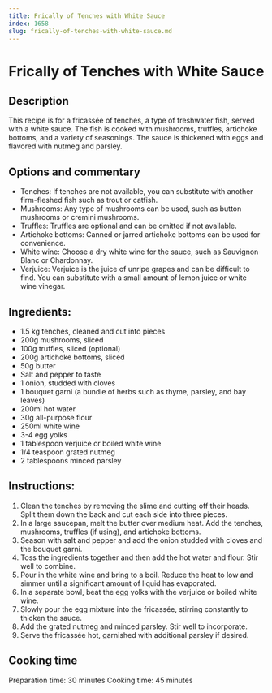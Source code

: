```yaml
---
title: Frically of Tenches with White Sauce
index: 1658
slug: frically-of-tenches-with-white-sauce.md
---
```


# Frically of Tenches with White Sauce

## Description
This recipe is for a fricassée of tenches, a type of freshwater fish, served with a white sauce. The fish is cooked with mushrooms, truffles, artichoke bottoms, and a variety of seasonings. The sauce is thickened with eggs and flavored with nutmeg and parsley.

## Options and commentary
- Tenches: If tenches are not available, you can substitute with another firm-fleshed fish such as trout or catfish.
- Mushrooms: Any type of mushrooms can be used, such as button mushrooms or cremini mushrooms.
- Truffles: Truffles are optional and can be omitted if not available.
- Artichoke bottoms: Canned or jarred artichoke bottoms can be used for convenience.
- White wine: Choose a dry white wine for the sauce, such as Sauvignon Blanc or Chardonnay.
- Verjuice: Verjuice is the juice of unripe grapes and can be difficult to find. You can substitute with a small amount of lemon juice or white wine vinegar.

## Ingredients:
- 1.5 kg tenches, cleaned and cut into pieces
- 200g mushrooms, sliced
- 100g truffles, sliced (optional)
- 200g artichoke bottoms, sliced
- 50g butter
- Salt and pepper to taste
- 1 onion, studded with cloves
- 1 bouquet garni (a bundle of herbs such as thyme, parsley, and bay leaves)
- 200ml hot water
- 30g all-purpose flour
- 250ml white wine
- 3-4 egg yolks
- 1 tablespoon verjuice or boiled white wine
- 1/4 teaspoon grated nutmeg
- 2 tablespoons minced parsley

## Instructions:
1. Clean the tenches by removing the slime and cutting off their heads. Split them down the back and cut each side into three pieces.
2. In a large saucepan, melt the butter over medium heat. Add the tenches, mushrooms, truffles (if using), and artichoke bottoms.
3. Season with salt and pepper and add the onion studded with cloves and the bouquet garni.
4. Toss the ingredients together and then add the hot water and flour. Stir well to combine.
5. Pour in the white wine and bring to a boil. Reduce the heat to low and simmer until a significant amount of liquid has evaporated.
6. In a separate bowl, beat the egg yolks with the verjuice or boiled white wine.
7. Slowly pour the egg mixture into the fricassée, stirring constantly to thicken the sauce.
8. Add the grated nutmeg and minced parsley. Stir well to incorporate.
9. Serve the fricassée hot, garnished with additional parsley if desired.

## Cooking time
Preparation time: 30 minutes
Cooking time: 45 minutes